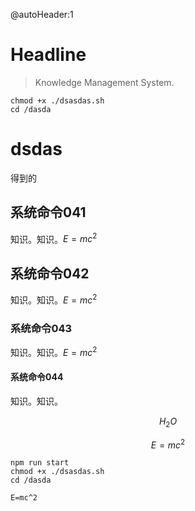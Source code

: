 @autoHeader:1
# Headline

> Knowledge Management System.

```shell
chmod +x ./dsasdas.sh
cd /dasda
```

# dsdas
得到的

## 系统命令041
知识。知识。$E=mc^2$

## 系统命令042
知识。知识。$E=mc^2$

### 系统命令043
知识。知识。$E=mc^2$

#### 系统命令044
知识。知识。

$${H_2}O$$

$$
E=mc^2
$$


```shell
npm run start
chmod +x ./dsasdas.sh
cd /dasda
```

```latex
E=mc^2
```